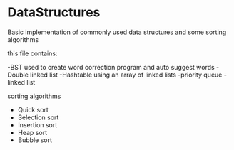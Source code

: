 # DataStructures

Basic implementation of commonly used data structures and some sorting algorithms

this file contains:

-BST used to create word correction program and auto suggest words
-Double linked list
-Hashtable using an array of linked lists
-priority queue
-linked list

sorting algorithms
- Quick sort
- Selection sort
- Insertion sort
- Heap sort
- Bubble sort
